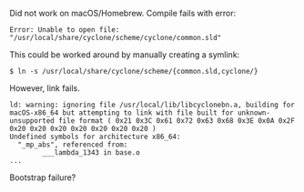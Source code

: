 Did not work on macOS/Homebrew. Compile fails with error:

```
Error: Unable to open file:
"/usr/local/share/cyclone/scheme/cyclone/common.sld"
```

This could be worked around by manually creating a symlink:

```console
$ ln -s /usr/local/share/cyclone/scheme/{common.sld,cyclone/}
```

However, link fails.

```
ld: warning: ignoring file /usr/local/lib/libcyclonebn.a, building for macOS-x86_64 but attempting to link with file built for unknown-unsupported file format ( 0x21 0x3C 0x61 0x72 0x63 0x68 0x3E 0x0A 0x2F 0x20 0x20 0x20 0x20 0x20 0x20 0x20 )
Undefined symbols for architecture x86_64:
  "_mp_abs", referenced from:
        ___lambda_1343 in base.o
...
```

Bootstrap failure?
